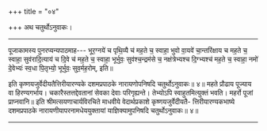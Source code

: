+++
title = "०४"

+++
अथ चतुर्थोऽनुवाकः।
________________________
पूजाकामस्य पुनरप्यन्यपाठमाह---
भूर॒ग्नये॑ च पृथि॒व्यै च॑ मह॒ते च॒ स्वाहा॒ भुवो वा॒यवे॑
चा॒न्तरि॑क्षाय च मह॒ते च॒ स्वाहा॒ सुव॑रादि॒त्याय॑ च
दि॒वे च॑ मह॒ते च॒ स्वाहा॒ भूर्भुवः॒ सुव॑श्च॒न्द्रम॑से च॒
नक्ष॑त्रेभ्यश्च दि॒ग्भ्यश्च॑ मह॒ते च॒ स्वाहा॒ नमो॑ दे॒वेभ्यः॑
स्व॒धा पि॒तृभ्यो॒ भूर्भुवः॒ सुव॒र्मह॒रोम्, इति॥

इति कृष्णयजुर्वेदीयतैत्तिरीयारण्यके दशमप्रपाठके नारायणोपनिषदि चतुर्थोऽनुवाकः॥ ४॥
महते प्रौढाय पूज्याय वा हिरण्यगर्भाय। चकारैस्तत्तद्देवतानां सेवका देवाः परिगृह्यन्ते। तेभ्योऽपि स्वाहुतमित्युक्तं भवति। महर्रो पूजां प्राप्नवानि॥
इति श्रीमत्सयणाचार्यविरचिते माधवीये वेदार्थप्रकाशे कृष्णयजुर्वेदीयतै-
त्तिरीयारण्यकभाष्ये दशमप्रपाठके नारायणीयापरनामधेययुक्तायां
याज्ञिक्यामुपनिषदि चतुर्थोऽनुवाकः॥ ४॥
________________________
